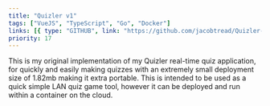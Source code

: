 ```yaml
---
title: "Quizler v1"
tags: ["VueJS", "TypeScript", "Go", "Docker"]
links: [{ type: "GITHUB", link: "https://github.com/jacobtread/Quizler-v1" }]
priority: 17
---
```


This is my original implementation of my Quizler real-time quiz application, for quickly and easily making quizzes with an extremely small deployment size of 1.82mb making it extra portable. This is intended to be used as a quick simple LAN quiz game tool, however it can be deployed and run within a container on the cloud.
